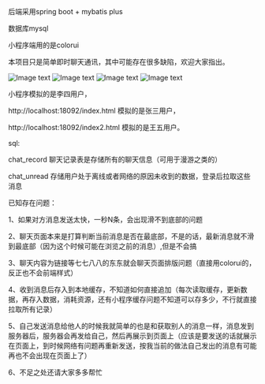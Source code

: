 后端采用spring boot + mybatis plus

数据库mysql

小程序端用的是colorui

本项目只是简单即时聊天通讯，其中可能存在很多缺陷，欢迎大家指出。

![Image text](https://www.yueqiuba.top/img/chatList.jpg)
![Image text](https://www.yueqiuba.top/img/chat2.jpg)
![Image text](https://www.yueqiuba.top/img/chat.jpg)
![Image text](https://www.yueqiuba.top/img/moniweb.png)

小程序模拟的是李四用户，

http://localhost:18092/index.html 模拟的是张三用户，

http://localhost:18092/index2.html 模拟的是王五用户。



sql:

chat_record 聊天记录表是存储所有的聊天信息（可用于漫游之类的）

chat_unread 存储用户处于离线或者网络的原因未收到的数据，登录后拉取这些消息




已知存在问题：

1、如果对方消息发送太快，一秒N条，会出现滑不到底部的问题

2、聊天页面本来是打算判断当前消息是否在最底部，不是的话，最新消息就不滑到最底部（因为这个时候可能在浏览之前的消息）,但是不会搞

3、聊天内容为链接等七七八八的东东就会聊天页面排版问题（直接用colorui的，反正也不会前端样式）

4、收到消息后存入到本地缓存，不知道如何直接追加（每次读取缓存，更新数据，再存入数据，消耗资源，还有小程序缓存问题不知道可以存多少，不行就直接拉取所有记录）

5、自己发送消息给他人的时候我就简单的也是和获取别人的消息一样，消息发到服务器后，服务器会再发给自己，然后再展示到页面上（应该是要发送的话就展示在页面上，到时候网络有问题再重新发送，按我当前的做法自己发出的消息有可能再也不会出现在页面上了）

6、不足之处还请大家多多帮忙
